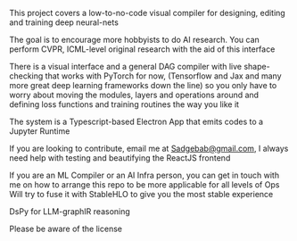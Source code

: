This project covers a low-to-no-code visual compiler for designing, editing and training deep neural-nets 

The goal is to encourage more hobbyists to do AI research. 
You can perform CVPR, ICML-level original research with the aid of this interface 

There is a visual interface and a general DAG compiler with live shape-checking that works with PyTorch for now, (Tensorflow and Jax and many more great deep learning frameworks down the line) so you only have to worry about moving the modules, layers and operations around and defining loss functions and training routines the way you like it 

The system is a Typescript-based Electron App that emits codes to a Jupyter Runtime 

If you are looking to contribute, email me at Sadgebab@gmail.com, I always need help with testing and beautifying the ReactJS frontend

If you are an ML Compiler or an AI Infra person, you can get in touch with me on how to arrange this repo to be more applicable for all levels of Ops 
Will try to fuse it with StableHLO to give you the most stable experience  

DsPy for LLM-graphIR reasoning 

Please be aware of the license 


